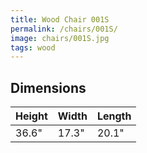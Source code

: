 ```yaml
---
title: Wood Chair 001S
permalink: /chairs/001S/
image: chairs/001S.jpg
tags: wood
---
```


## Dimensions

Height   | Width    | Length
---------|----------|---------
36.6"    | 17.3"    | 20.1"